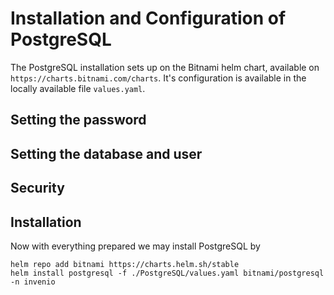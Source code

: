 # Installation and Configuration of PostgreSQL

The PostgreSQL installation sets up on the Bitnami helm chart, available on 
`https://charts.bitnami.com/charts`. It's configuration is available in the locally available file
`values.yaml`.

## Setting the password

## Setting the database and user

## Security

## Installation

Now with everything prepared we may install PostgreSQL by

```shell
helm repo add bitnami https://charts.helm.sh/stable
helm install postgresql -f ./PostgreSQL/values.yaml bitnami/postgresql -n invenio
```
